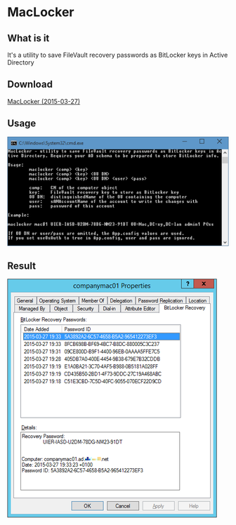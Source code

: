 # MacLocker

## What is it

It's a utility to save FileVault recovery passwords as BitLocker keys in Active Directory

## Download

<a href="http://www.mediafire.com/download/xxir7w1c9cyldk5/maclocker-20150327.7z">MacLocker (2015-03-27)</a>

## Usage

<img src="img/help.png" />

## Result

<img src="img/ad.png" />
